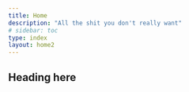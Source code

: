 ```yaml
---
title: Home
description: "All the shit you don't really want"
# sidebar: toc
type: index
layout: home2
---
```


## Heading here
